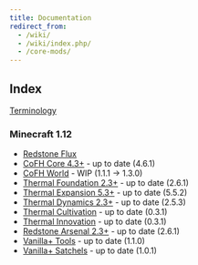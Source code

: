 ```yaml
---
title: Documentation
redirect_from:
  - /wiki/
  - /wiki/index.php/
  - /core-mods/
---
```


Index
-----

[Terminology](/docs/terminology/)

<!-- Arrow symbol: → -->

<!-- TODO: add versions to existing directory names (needs redirects for every page) -->

### Minecraft 1.12
* [Redstone Flux](/docs/redstone-flux/)
* [CoFH Core 4.3+](/docs/cofh-core/) - <span class="uk-text-small uk-text-success">up to date (4.6.1)</span>
* [CoFH World](/docs/cofh-world/) - <span class="uk-text-small uk-text-warning">WIP (1.1.1 → 1.3.0)</span>
* [Thermal Foundation 2.3+](/docs/thermal-foundation/) - <span class="uk-text-small uk-text-success">up to date (2.6.1)</span>
* [Thermal Expansion 5.3+](/docs/thermal-expansion/) - <span class="uk-text-small uk-text-success">up to date (5.5.2)</span>
* [Thermal Dynamics 2.3+](/docs/thermal-dynamics/) - <span class="uk-text-small uk-text-success">up to date (2.5.3)</span>
* [Thermal Cultivation](/docs/thermal-cultivation/) - <span class="uk-text-small uk-text-success">up to date (0.3.1)</span>
* [Thermal Innovation](/docs/thermal-innovation/) - <span class="uk-text-small uk-text-success">up to date (0.3.1)</span>
* [Redstone Arsenal 2.3+](/docs/redstone-arsenal/) - <span class="uk-text-small uk-text-success">up to date (2.6.1)</span>
* [Vanilla+ Tools](/docs/vanillaplus-tools/) - <span class="uk-text-small uk-text-success">up to date (1.1.0)</span>
* [Vanilla+ Satchels](/docs/vanillaplus-satchels/) - <span class="uk-text-small uk-text-success">up to date (1.0.1)</span>

<!--
### Minecraft 1.11
* [CoFH Core 4.2](/docs/cofh-core/4.2/)
* [Thermal Foundation 2.2](/docs/thermal-foundation/2.2/)
* [Thermal Expansion 5.2](/docs/thermal-expansion/5.2/)
* [Thermal Dynamics 2.2](/docs/thermal-dynamics/2.2/)
* [Redstone Arsenal 2.2](/docs/redstone-arsenal/2.2/)

### Minecraft 1.10
* [CoFH Core 4.1](/docs/cofh-core/4.1/)
* [Thermal Foundation 2.1](/docs/thermal-foundation/2.1/)
* [Thermal Expansion 5.1](/docs/thermal-expansion/5.1/)
* [Thermal Dynamics 2.0](/docs/thermal-dynamics/2.0/)
* [Redstone Arsenal 2.1](/docs/redstone-arsenal/2.1/)
* [MineFactory Reloaded 2.9](/docs/minefactory-reloaded/2.9/)

### Minecraft 1.7
* [CoFH Core 3](/docs/cofh-core/3/)
* [Thermal Foundation 1](/docs/thermal-foundation/1/)
* [Thermal Expansion 4](/docs/thermal-expansion/4/)
* [Thermal Dynamics 1](/docs/thermal-dynamics/1/)
* [Redstone Arsenal 1.1](/docs/redstone-arsenal/1.1/)
* [MineFactory Reloaded 2.8](/docs/minefactory-reloaded/2.8/)
* [Nether Ores 2.3](/docs/nether-ores/2.3/)

### Minecraft 1.6
* [CoFH Core 2](/docs/cofh-core/2/)
* [Thermal Expansion 3](/docs/thermal-expansion/3/)
* [Redstone Arsenal 1.0](/docs/redstone-arsenal/1.0/)
* [MineFactory Reloaded 2.7](/docs/minefactory-reloaded/2.7/)
* [Nether Ores 2.2](/docs/nether-ores/2.2/)
-->
